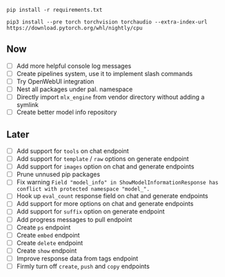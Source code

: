 ```
pip install -r requirements.txt

pip3 install --pre torch torchvision torchaudio --extra-index-url https://download.pytorch.org/whl/nightly/cpu
```

## Now

- [ ] Add more helpful console log messages
- [ ] Create pipelines system, use it to implement slash commands
- [ ] Try OpenWebUI integration
- [ ] Nest all packages under pal. namespace
- [ ] Directly import `mlx_engine` from vendor directory without adding a symlink
- [ ] Create better model info repository

## Later

- [ ] Add support for `tools` on chat endpoint
- [ ] Add support for `template` / `raw` options on generate endpoint
- [ ] Add support for `images` option on chat and generate endpoints
- [ ] Prune unnused pip packages
- [ ] Fix warning `Field "model_info" in ShowModelInformationResponse has conflict with protected namespace "model_".`
- [ ] Hook up `eval_count` response field on chat and generate endpoints
- [ ] Add support for more options on chat and generate endpoints
- [ ] Add support for `suffix` option on generate endpoint
- [ ] Add progress messages to pull endpoint
- [ ] Create `ps` endpoint
- [ ] Create `embed` endpoint
- [ ] Create `delete` endpoint
- [ ] Create `show` endpoint
- [ ] Improve response data from tags endpoint
- [ ] Firmly turn off `create`, `push` and `copy` endpoints
